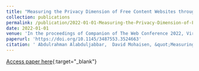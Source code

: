 ```yaml
---
title: "Measuring the Privacy Dimension of Free Content Websites through Automated Privacy Policy Analysis and Annotation"
collection: publications
permalink: /publication/2022-01-01-Measuring-the-Privacy-Dimension-of-Free-Content-Websites-through-Automated-Privacy-Policy-Analysis-and-Annotation
date: 2022-01-01
venue: 'In the proceedings of Companion of The Web Conference 2022, Virtual Event / Lyon, France, April 25 - 29, 2022'
paperurl: 'https://doi.org/10.1145/3487553.3524663'
citation: ' Abdulrahman Alabduljabbar,  David Mohaisen, &quot;Measuring the Privacy Dimension of Free Content Websites through Automated Privacy Policy Analysis and Annotation.&quot; In the proceedings of Companion of The Web Conference 2022, Virtual Event / Lyon, France, April 25 - 29, 2022, 2022.'
---
```

[Access paper here](https://doi.org/10.1145/3487553.3524663){:target="_blank"}
